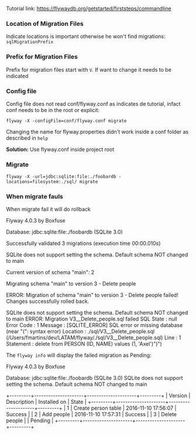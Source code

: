 Tutorial link: https://flywaydb.org/getstarted/firststeps/commandline

### Location of Migration Files
Indicate locations is important otherwise he won't find migrations: `sqlMigrationPrefix`


### Prefix for Migration Files
Prefix for migration files start with `V`. If want to change it needs to be indicated


### Config file

Config file does not read conf/flyway.conf as indicates de tutorial, infact conf needs to be in the root
or explicit:

```
flyway -X -configFile=conf/flyway.conf migrate

```

Changing the name for flyway.properties didn't work inside a conf folder as described in `help`

**Solution:** Use flyway.conf inside project root

### Migrate

```
flyway -X -url=jdbc:sqlite:file:./foobardb -locations=filesystem:./sql/ migrate
```

### When migrate fauls

When migrate fail it will do rollback

Flyway 4.0.3 by Boxfuse


Database: jdbc:sqlite:file:./foobardb (SQLite 3.0)

Successfully validated 3 migrations (execution time 00:00.010s)

SQLite does not support setting the schema. Default schema NOT changed to main

Current version of schema "main": 2

Migrating schema "main" to version 3 - Delete people

ERROR: Migration of schema "main" to version 3 - Delete people failed! Changes successfully rolled back.

SQLite does not support setting the schema. Default schema NOT changed to main
ERROR: Migration V3__Delete_people.sql failed
SQL State  : null
Error Code : 1
Message    : [SQLITE_ERROR] SQL error or missing database (near "(": syntax error)
Location   : ./sql/V3__Delete_people.sql (/Users/fmartins/dev/LATAM/flyway/./sql/V3__Delete_people.sql)
Line       : 1
Statement  : delete from PERSON (ID, NAME) values (1, 'Axel')")")

The `flyway info` will display the failed migration as Pending:

Flyway 4.0.3 by Boxfuse

Database: jdbc:sqlite:file:./foobardb (SQLite 3.0)
SQLite does not support setting the schema. Default schema NOT changed to main

+---------+---------------------+---------------------+---------+
| Version | Description         | Installed on        | State   |
+---------+---------------------+---------------------+---------+
| 1       | Create person table | 2016-11-10 17:56:07 | Success |
| 2       | Add people          | 2016-11-10 17:57:31 | Success |
| 3       | Delete people       |                     | Pending |
+---------+---------------------+---------------------+---------+